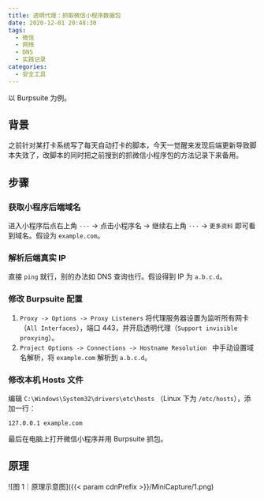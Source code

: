 ```yaml
---
title: 透明代理：抓取微信小程序数据包
date: 2020-12-01 20:48:30
tags:
  - 微信
  - 网络
  - DNS
  - 实践记录
categories:
  - 安全工具
---
```


以 Burpsuite 为例。

<!--more-->

## 背景

之前针对某打卡系统写了每天自动打卡的脚本，今天一觉醒来发现后端更新导致脚本失效了，改脚本的同时把之前搜到的抓微信小程序包的方法记录下来备用。

## 步骤

### 获取小程序后端域名

进入小程序后点右上角 `···` -> 点击小程序名 -> 继续右上角 `···` -> ` 更多资料 ` 即可看到域名。假设为 `example.com`。

### 解析后端真实 IP

直接 `ping` 就行，别的办法如 DNS 查询也行。假设得到 IP 为 `a.b.c.d`。

### 修改 Burpsuite 配置

1. `Proxy -> Options -> Proxy Listeners` 将代理服务器设置为监听所有网卡（`All Interfaces`），端口 443，并开启透明代理（`Support invisible proxying`）。
2. `Project Options -> Connections -> Hostname Resolution ` 中手动设置域名解析，将 `example.com` 解析到 `a.b.c.d`。

### 修改本机 Hosts 文件

编辑 `C:\Windows\System32\drivers\etc\hosts` （Linux 下为 `/etc/hosts`），添加一行：

```
127.0.0.1 example.com
```

最后在电脑上打开微信小程序并用 Burpsuite 抓包。

## 原理

![图 1｜原理示意图]({{< param cdnPrefix >}}/MiniCapture/1.png)
